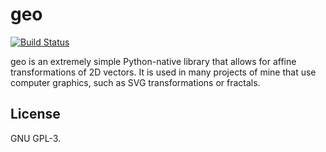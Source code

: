 # geo
[![Build Status](https://travis-ci.org/johndoe31415/geo.svg?branch=master)](https://travis-ci.org/johndoe31415/geo)

geo is an extremely simple Python-native library that allows for affine
transformations of 2D vectors. It is used in many projects of mine that use
computer graphics, such as SVG transformations or fractals.

## License
GNU GPL-3.
